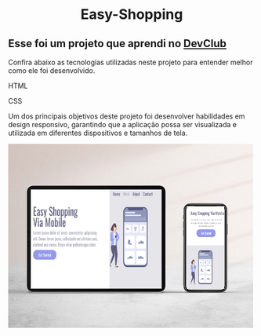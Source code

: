 <h1 align="center" >
Easy-Shopping </h1>
<h2 >Esse foi um projeto que aprendi no <a href="https://rodolfomori.com.br/devclub">DevClub</a></h2>
<P>Confira abaixo as tecnologias utilizadas neste projeto para entender melhor como ele foi desenvolvido.</p>
<P>HTML</P>
<P>CSS</P>
<p>Um dos principais objetivos deste projeto foi desenvolver habilidades em design responsivo, garantindo que a aplicação possa ser visualizada e utilizada em diferentes dispositivos e tamanhos de tela.<p/>
  <img src="https://github.com/jessicaalves05/Easy-Shopping/blob/master/assets/captura%20de%20tela%20paint%20(2).png?raw=true" alt="imagem do projeto" width="500"/>
